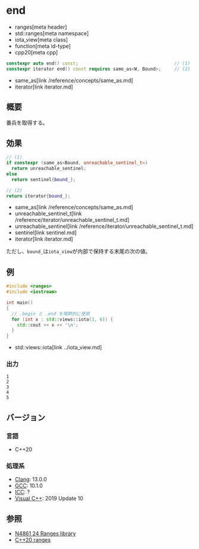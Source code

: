 # end
* ranges[meta header]
* std::ranges[meta namespace]
* iota_view[meta class]
* function[meta id-type]
* cpp20[meta cpp]

```cpp
constexpr auto end() const;                                    // (1)
constexpr iterator end() const requires same_as<W, Bound>;     // (2)
```
* same_as[link /reference/concepts/same_as.md]
* iterator[link iterator.md]

## 概要
番兵を取得する。

## 効果

```cpp
// (1)
if constexpr (same_as<Bound, unreachable_sentinel_t>)
  return unreachable_sentinel;
else
  return sentinel{bound_};

// (2)
return iterator{bound_};
```
* same_as[link /reference/concepts/same_as.md]
* unreachable_sentinel_t[link /reference/iterator/unreachable_sentinel_t.md]
* unreachable_sentinel[link /reference/iterator/unreachable_sentinel_t.md]
* sentinel[link sentinel.md]
* iterator[link iterator.md]

ただし、`bound_`は`iota_view`が内部で保持する末尾の次の値。

## 例
```cpp example
#include <ranges>
#include <iostream>

int main()
{
  // .begin と .end を暗黙的に使用
  for (int x : std::views::iota(1, 6)) {
    std::cout << x << '\n';
  }
}
```
* std::views::iota[link ../iota_view.md]

### 出力
```
1
2
3
4
5
```

## バージョン
### 言語
- C++20

### 処理系
- [Clang](/implementation.md#clang): 13.0.0
- [GCC](/implementation.md#gcc): 10.1.0
- [ICC](/implementation.md#icc): ?
- [Visual C++](/implementation.md#visual_cpp): 2019 Update 10

## 参照
- [N4861 24 Ranges library](https://timsong-cpp.github.io/cppwp/n4861/ranges)
- [C++20 ranges](https://techbookfest.org/product/5134506308665344)
